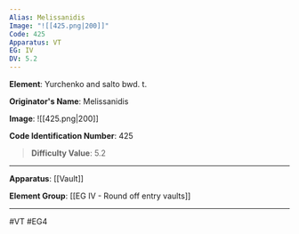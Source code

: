 ```yaml
---
Alias: Melissanidis
Image: "![[425.png|200]]"
Code: 425
Apparatus: VT
EG: IV
DV: 5.2
---
```

**Element**: Yurchenko and salto bwd. t.

**Originator's Name**: Melissanidis

**Image**:
![[425.png|200]]

**Code Identification Number**: 425

>**Difficulty Value**: 5.2

___
**Apparatus**: [[Vault]]

**Element Group**: [[EG IV - Round off entry vaults]]
___
#VT #EG4
